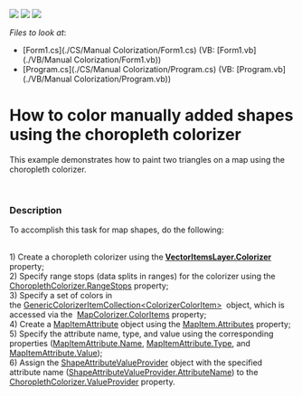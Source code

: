 <!-- default badges list -->
![](https://img.shields.io/endpoint?url=https://codecentral.devexpress.com/api/v1/VersionRange/128576108/14.1.3%2B)
[![](https://img.shields.io/badge/Open_in_DevExpress_Support_Center-FF7200?style=flat-square&logo=DevExpress&logoColor=white)](https://supportcenter.devexpress.com/ticket/details/E4744)
[![](https://img.shields.io/badge/📖_How_to_use_DevExpress_Examples-e9f6fc?style=flat-square)](https://docs.devexpress.com/GeneralInformation/403183)
<!-- default badges end -->
<!-- default file list -->
*Files to look at*:

* [Form1.cs](./CS/Manual Colorization/Form1.cs) (VB: [Form1.vb](./VB/Manual Colorization/Form1.vb))
* [Program.cs](./CS/Manual Colorization/Program.cs) (VB: [Program.vb](./VB/Manual Colorization/Program.vb))
<!-- default file list end -->
# How to color manually added shapes using the choropleth colorizer


<p>This example demonstrates how to paint  two triangles on a map using the choropleth colorizer. </p><br />



<h3>Description</h3>

<p>To accomplish this task for map shapes, do the following:</p>
<p><br /> 1) Create a choropleth colorizer using the<strong>&nbsp;<a href="https://documentation.devexpress.com/#WindowsForms/DevExpressXtraMapVectorItemsLayer_Colorizertopic">VectorItemsLayer.Colorizer</a> </strong> property;<br /> 2) Specify range stops (data splits in ranges) for the colorizer using the <a href="https://documentation.devexpress.com/#WindowsForms/DevExpressXtraMapChoroplethColorizer_RangeStopstopic"><u>ChoroplethColorizer.RangeStops</u></a> property;<br /> 3) Specify a set of colors in the&nbsp;<a href="https://documentation.devexpress.com/#WindowsForms/clsDevExpressXtraMapGenericColorizerItemCollection~T~topic">GenericColorizerItemCollection&lt;ColorizerColorItem&gt;</a>&nbsp; object, which is accessed via the&nbsp; <a href="https://documentation.devexpress.com/#WindowsForms/DevExpressXtraMapChoroplethColorizer_ColorItemstopic">MapColorizer.ColorItems</a>&nbsp;property;<br /> 4) Create a <a href="https://documentation.devexpress.com/#WindowsForms/clsDevExpressXtraMapMapItemAttributetopic"><u>MapItemAttribute</u></a> object using the <a href="https://documentation.devexpress.com/#WindowsForms/DevExpressXtraMapMapItem_Attributestopic"><u>MapItem.Attributes</u></a> property;<br /> 5) Specify the attribute name, type, and value using the corresponding properties (<a href="https://documentation.devexpress.com/#WindowsForms/DevExpressXtraMapMapItemAttribute_Nametopic"><u>MapItemAttribute.Name</u></a>, <a href="https://documentation.devexpress.com/#WindowsForms/DevExpressXtraMapMapItemAttribute_Typetopic"><u>MapItemAttribute.Type</u></a>, and <a href="https://documentation.devexpress.com/#WindowsForms/DevExpressXtraMapMapItemAttribute_Valuetopic"><u>MapItemAttribute.Value</u></a>);<br /> 6) Assign the <a href="https://documentation.devexpress.com/#WindowsForms/clsDevExpressXtraMapShapeAttributeValueProvidertopic"><u>ShapeAttributeValueProvider</u></a> object with the specified attribute name (<a href="https://documentation.devexpress.com/#WindowsForms/DevExpressXtraMapShapeAttributeValueProvider_AttributeNametopic"><u>ShapeAttributeValueProvider.AttributeName</u></a>) to the <a href="https://documentation.devexpress.com/#WindowsForms/DevExpressXtraMapChoroplethColorizer_ValueProvidertopic"><u>ChoroplethColorizer.ValueProvider</u></a> property.</p>

<br/>


